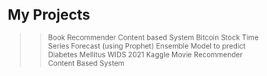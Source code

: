 # My Projects
>> Book Recommender Content based System
>> Bitcoin Stock Time Series Forecast (using Prophet)
>> Ensemble Model to predict Diabetes Mellitus WIDS 2021 Kaggle
>> Movie Recommender Content Based System
